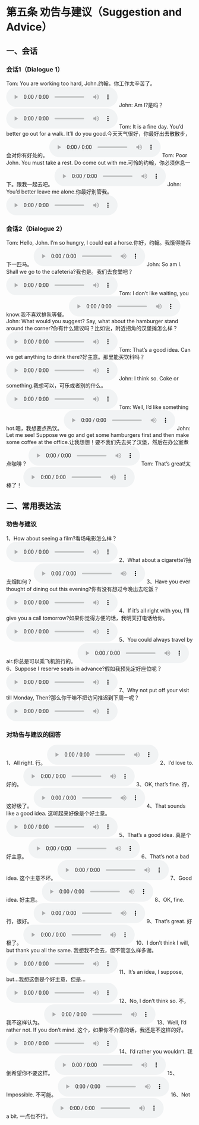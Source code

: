 # 第五条  劝告与建议（Suggestion and Advice）

## 一、会话

### 会话1（Dialogue 1）

Tom: You are working too hard, John.约翰，你工作太辛苦了。
<audio src="/audio/class4/05-01-01-01.mp3" controls="true"></audio>
John: Am I?是吗？
<audio src="/audio/class4/05-01-01-02.mp3" controls="true"></audio>
Tom: It is a fine day. You’d better go out for a walk. It’ll do you good.今天天气很好，你最好出去散散步，会对你有好处的。
<audio src="/audio/class4/05-01-01-03.mp3" controls="true"></audio>
Tom: Poor John. You must take a rest. Do come out with me.可怜的约翰，你必须休息一下。跟我一起去吧。
<audio src="/audio/class4/05-01-01-04.mp3" controls="true"></audio>
John: You’d better leave me alone.你最好别管我。
<audio src="/audio/class4/05-01-01-05.mp3" controls="true"></audio>

### 会话2（Dialogue 2）

Tom: Hello, John. I’m so hungry, I could eat a horse.你好，约翰。我饿得能吞下一匹马。
<audio src="/audio/class4/05-01-02-01.mp3" controls="true"></audio>
John: So am I. Shall we go to the cafeteria?我也是。我们去食堂吧？
<audio src="/audio/class4/05-01-02-02.mp3" controls="true"></audio>
Tom: I don’t like waiting, you know.我不喜欢排队等餐。
<audio src="/audio/class4/05-01-02-03.mp3" controls="true"></audio>
John: What would you suggest? Say, what about the hamburger stand around the corner?你有什么建议吗？比如说，附近拐角的汉堡摊怎么样？
<audio src="/audio/class4/05-01-02-04.mp3" controls="true"></audio>
Tom: That’s a good idea. Can we get anything to drink there?好主意。那里能买饮料吗？
<audio src="/audio/class4/05-01-02-05.mp3" controls="true"></audio>
John: I think so. Coke or something.我想可以，可乐或者别的什么。
<audio src="/audio/class4/05-01-02-06.mp3" controls="true"></audio>
Tom: Well, I’d like something hot.嗯，我想要点热饮。
<audio src="/audio/class4/05-01-02-07.mp3" controls="true"></audio>
John: Let me see! Suppose we go and get some hamburgers first and then make some coffee at the office.让我想想！要不我们先去买了汉堡，然后在办公室煮点咖啡？
<audio src="/audio/class4/05-01-02-08.mp3" controls="true"></audio>
Tom: That’s great!太棒了！
<audio src="/audio/class4/05-01-02-09.mp3" controls="true"></audio>

## 二、常用表达法

### 劝告与建议

1、How about seeing a film?看场电影怎么样？
<audio src="/audio/class4/05-02-01-01.mp3" controls="true"></audio>
2、What about a cigarette?抽支烟如何？
<audio src="/audio/class4/05-02-01-02.mp3" controls="true"></audio>
3、Have you ever thought of dining out this evening?你有没有想过今晚出去吃饭？
<audio src="/audio/class4/05-02-01-03.mp3" controls="true"></audio>
4、If it’s all right with you, I’ll give you a call tomorrow?如果你觉得方便的话，我明天打电话给你。
<audio src="/audio/class4/05-02-01-04.mp3" controls="true"></audio>
5、You could always travel by air.你总是可以乘飞机旅行的。
<audio src="/audio/class4/05-02-01-05.mp3" controls="true"></audio>
6、Suppose I reserve seats in advance?假如我预先定好座位呢？
<audio src="/audio/class4/05-02-01-06.mp3" controls="true"></audio>
7、Why not put off your visit till Monday, Then?那么你干嘛不把访问推迟到下周一呢？
<audio src="/audio/class4/05-02-01-07.mp3" controls="true"></audio>
### 对劝告与建议的回答

1、All right. 行。
<audio src="/audio/class4/05-02-02-01.mp3" controls="true"></audio>
2、I’d love to. 好的。
<audio src="/audio/class4/05-02-02-02.mp3" controls="true"></audio>
3、OK, that’s fine. 行，这好极了。
<audio src="/audio/class4/05-02-02-03.mp3" controls="true"></audio>
4、That sounds like a good idea. 这听起来好像是个好主意。
<audio src="/audio/class4/05-02-02-04.mp3" controls="true"></audio>
5、That’s a good idea. 真是个好主意。
<audio src="/audio/class4/05-02-02-05.mp3" controls="true"></audio>
6、That’s not a bad idea. 这个主意不坏。
<audio src="/audio/class4/05-02-02-06.mp3" controls="true"></audio>
7、Good idea. 好主意。
<audio src="/audio/class4/05-02-02-07.mp3" controls="true"></audio>
8、OK, fine. 行，很好。
<audio src="/audio/class4/05-02-02-08.mp3" controls="true"></audio>
9、That’s great. 好极了。
<audio src="/audio/class4/05-02-02-09.mp3" controls="true"></audio>
10、I don’t think I will, but thank you all the same. 我想我不会去，但不管怎么样多谢。
<audio src="/audio/class4/05-02-02-10.mp3" controls="true"></audio>
11、It’s an idea, I suppose, but…我想这倒是个好主意，但是…
<audio src="/audio/class4/05-02-02-11.mp3" controls="true"></audio>
12、No, I don’t think so. 不，我不这样认为。
<audio src="/audio/class4/05-02-02-12.mp3" controls="true"></audio>
13、Well, I’d rather not. If you don’t mind. 这个，如果你不介意的话，我还是不这样的好。
<audio src="/audio/class4/05-02-02-13.mp3" controls="true"></audio>
14、I’d rather you wouldn’t. 我倒希望你不要这样。
<audio src="/audio/class4/05-02-02-14.mp3" controls="true"></audio>
15、Impossible. 不可能。
<audio src="/audio/class4/05-02-02-15.mp3" controls="true"></audio>
16、Not a bit. 一点也不行。
<audio src="/audio/class4/05-02-02-16.mp3" controls="true"></audio>



